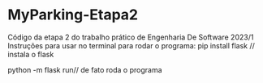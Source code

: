 # MyParking-Etapa2
Código da etapa 2 do trabalho prático de Engenharia De Software 2023/1
Instruções para usar no terminal para rodar o programa:
pip install flask // instala o flask

python -m flask run// de fato roda o programa
